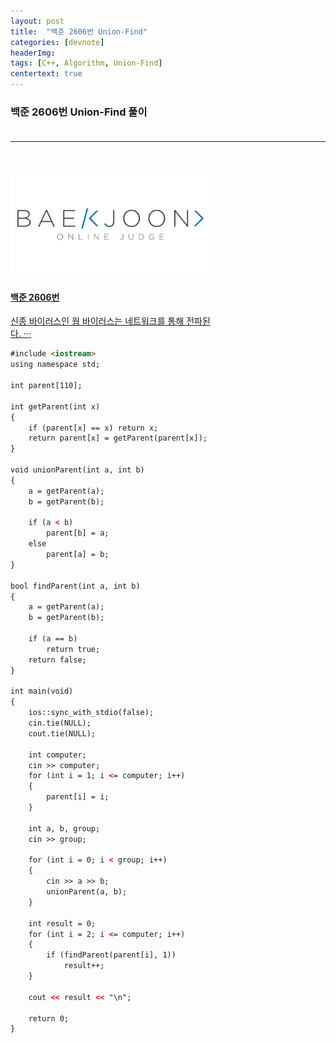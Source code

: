 ```yaml
---
layout: post
title:  "백준 2606번 Union-Find"
categories: [devnote]
headerImg:
tags: [C++, Algorithm, Union-Find]
centertext: true
---
```

### 백준 2606번 Union-Find 풀이 <br><br>
<hr class="hr-dashed"/><br><br>
<div class="card card-link" style="width: 20rem;">
  <a href="https://www.acmicpc.net/problem/2606" ><img src="/assets/img/boj-og.png" class="card-img-top" alt="..."> 
  <div class="card-body">
	<strong><h4 class="card-title" id="card-link">백준 2606번</h4></strong>
    <p id="card-link">신종 바이러스인 웜 바이러스는 네트워크를 통해 전파된다. ···</p>
  </div>
  </a>
</div>

```html
#include <iostream>
using namespace std;

int parent[110];

int getParent(int x)
{
    if (parent[x] == x) return x;
    return parent[x] = getParent(parent[x]);
}

void unionParent(int a, int b)
{
    a = getParent(a);
    b = getParent(b);

    if (a < b)
        parent[b] = a;
    else
        parent[a] = b;
}

bool findParent(int a, int b)
{
    a = getParent(a);
    b = getParent(b);

    if (a == b)
        return true;
    return false;
}

int main(void)
{
    ios::sync_with_stdio(false);
    cin.tie(NULL);
    cout.tie(NULL);

    int computer;
    cin >> computer;
    for (int i = 1; i <= computer; i++)
    {
        parent[i] = i;
    }

    int a, b, group;
    cin >> group;

    for (int i = 0; i < group; i++)
    {
        cin >> a >> b;
        unionParent(a, b);
    }

    int result = 0;
    for (int i = 2; i <= computer; i++)
    {
        if (findParent(parent[i], 1))
            result++;
    }

    cout << result << "\n";

    return 0;
}
```